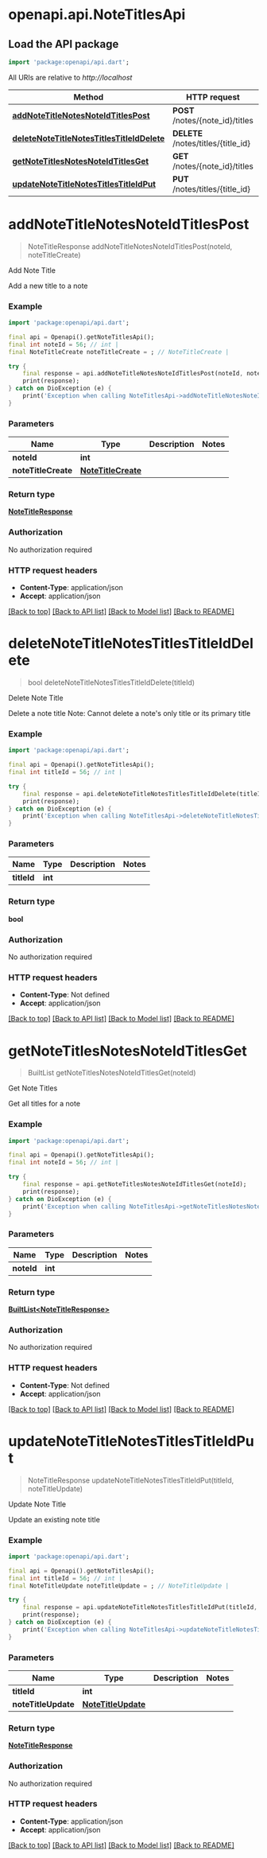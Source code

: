# openapi.api.NoteTitlesApi

## Load the API package
```dart
import 'package:openapi/api.dart';
```

All URIs are relative to *http://localhost*

Method | HTTP request | Description
------------- | ------------- | -------------
[**addNoteTitleNotesNoteIdTitlesPost**](NoteTitlesApi.md#addnotetitlenotesnoteidtitlespost) | **POST** /notes/{note_id}/titles | Add Note Title
[**deleteNoteTitleNotesTitlesTitleIdDelete**](NoteTitlesApi.md#deletenotetitlenotestitlestitleiddelete) | **DELETE** /notes/titles/{title_id} | Delete Note Title
[**getNoteTitlesNotesNoteIdTitlesGet**](NoteTitlesApi.md#getnotetitlesnotesnoteidtitlesget) | **GET** /notes/{note_id}/titles | Get Note Titles
[**updateNoteTitleNotesTitlesTitleIdPut**](NoteTitlesApi.md#updatenotetitlenotestitlestitleidput) | **PUT** /notes/titles/{title_id} | Update Note Title


# **addNoteTitleNotesNoteIdTitlesPost**
> NoteTitleResponse addNoteTitleNotesNoteIdTitlesPost(noteId, noteTitleCreate)

Add Note Title

Add a new title to a note

### Example
```dart
import 'package:openapi/api.dart';

final api = Openapi().getNoteTitlesApi();
final int noteId = 56; // int | 
final NoteTitleCreate noteTitleCreate = ; // NoteTitleCreate | 

try {
    final response = api.addNoteTitleNotesNoteIdTitlesPost(noteId, noteTitleCreate);
    print(response);
} catch on DioException (e) {
    print('Exception when calling NoteTitlesApi->addNoteTitleNotesNoteIdTitlesPost: $e\n');
}
```

### Parameters

Name | Type | Description  | Notes
------------- | ------------- | ------------- | -------------
 **noteId** | **int**|  | 
 **noteTitleCreate** | [**NoteTitleCreate**](NoteTitleCreate.md)|  | 

### Return type

[**NoteTitleResponse**](NoteTitleResponse.md)

### Authorization

No authorization required

### HTTP request headers

 - **Content-Type**: application/json
 - **Accept**: application/json

[[Back to top]](#) [[Back to API list]](../README.md#documentation-for-api-endpoints) [[Back to Model list]](../README.md#documentation-for-models) [[Back to README]](../README.md)

# **deleteNoteTitleNotesTitlesTitleIdDelete**
> bool deleteNoteTitleNotesTitlesTitleIdDelete(titleId)

Delete Note Title

Delete a note title  Note: Cannot delete a note's only title or its primary title

### Example
```dart
import 'package:openapi/api.dart';

final api = Openapi().getNoteTitlesApi();
final int titleId = 56; // int | 

try {
    final response = api.deleteNoteTitleNotesTitlesTitleIdDelete(titleId);
    print(response);
} catch on DioException (e) {
    print('Exception when calling NoteTitlesApi->deleteNoteTitleNotesTitlesTitleIdDelete: $e\n');
}
```

### Parameters

Name | Type | Description  | Notes
------------- | ------------- | ------------- | -------------
 **titleId** | **int**|  | 

### Return type

**bool**

### Authorization

No authorization required

### HTTP request headers

 - **Content-Type**: Not defined
 - **Accept**: application/json

[[Back to top]](#) [[Back to API list]](../README.md#documentation-for-api-endpoints) [[Back to Model list]](../README.md#documentation-for-models) [[Back to README]](../README.md)

# **getNoteTitlesNotesNoteIdTitlesGet**
> BuiltList<NoteTitleResponse> getNoteTitlesNotesNoteIdTitlesGet(noteId)

Get Note Titles

Get all titles for a note

### Example
```dart
import 'package:openapi/api.dart';

final api = Openapi().getNoteTitlesApi();
final int noteId = 56; // int | 

try {
    final response = api.getNoteTitlesNotesNoteIdTitlesGet(noteId);
    print(response);
} catch on DioException (e) {
    print('Exception when calling NoteTitlesApi->getNoteTitlesNotesNoteIdTitlesGet: $e\n');
}
```

### Parameters

Name | Type | Description  | Notes
------------- | ------------- | ------------- | -------------
 **noteId** | **int**|  | 

### Return type

[**BuiltList&lt;NoteTitleResponse&gt;**](NoteTitleResponse.md)

### Authorization

No authorization required

### HTTP request headers

 - **Content-Type**: Not defined
 - **Accept**: application/json

[[Back to top]](#) [[Back to API list]](../README.md#documentation-for-api-endpoints) [[Back to Model list]](../README.md#documentation-for-models) [[Back to README]](../README.md)

# **updateNoteTitleNotesTitlesTitleIdPut**
> NoteTitleResponse updateNoteTitleNotesTitlesTitleIdPut(titleId, noteTitleUpdate)

Update Note Title

Update an existing note title

### Example
```dart
import 'package:openapi/api.dart';

final api = Openapi().getNoteTitlesApi();
final int titleId = 56; // int | 
final NoteTitleUpdate noteTitleUpdate = ; // NoteTitleUpdate | 

try {
    final response = api.updateNoteTitleNotesTitlesTitleIdPut(titleId, noteTitleUpdate);
    print(response);
} catch on DioException (e) {
    print('Exception when calling NoteTitlesApi->updateNoteTitleNotesTitlesTitleIdPut: $e\n');
}
```

### Parameters

Name | Type | Description  | Notes
------------- | ------------- | ------------- | -------------
 **titleId** | **int**|  | 
 **noteTitleUpdate** | [**NoteTitleUpdate**](NoteTitleUpdate.md)|  | 

### Return type

[**NoteTitleResponse**](NoteTitleResponse.md)

### Authorization

No authorization required

### HTTP request headers

 - **Content-Type**: application/json
 - **Accept**: application/json

[[Back to top]](#) [[Back to API list]](../README.md#documentation-for-api-endpoints) [[Back to Model list]](../README.md#documentation-for-models) [[Back to README]](../README.md)


